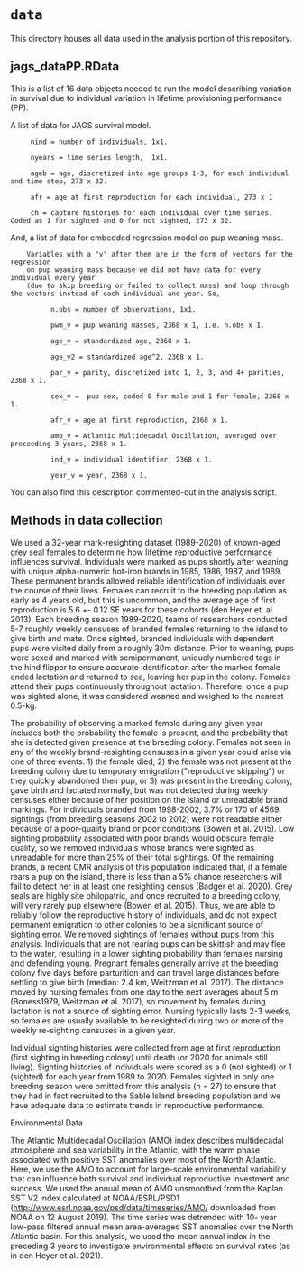 # `data`
This directory houses all data used in the analysis portion of this repository. 

## jags_dataPP.RData
This is a list of 16 data objects needed to run the model describing variation in survival due to individual variation in lifetime provisioning performance (PP). 


 A list of data for JAGS survival model.

         nind = number of individuals, 1x1.
         
         nyears = time series length,  1x1.
         
         ageb = age, discretized into age groups 1-3, for each individual and time step, 273 x 32.
         
         afr = age at first reproduction for each individual, 273 x 1
         
         ch = capture histories for each individual over time series. Coded as 1 for sighted and 0 for not sighted, 273 x 32. 
         
          
 And, a list of data for embedded regression model on pup weaning mass. 
 
        Variables with a "v" after them are in the form of vectors for the regression 
        on pup weaning mass because we did not have data for every individual every year 
        (due to skip breeding or failed to collect mass) and loop through the vectors instead of each individual and year. So,  
        
              n.obs = number of observations, 1x1.
              
              pwm_v = pup weaning masses, 2368 x 1, i.e. n.obs x 1.
              
              age_v = standardized age, 2368 x 1.
              
              age_v2 = standardized age^2, 2368 x 1.
              
              par_v = parity, discretized into 1, 2, 3, and 4+ parities, 2368 x 1.
              
              sex_v =  pup sex, coded 0 for male and 1 for female, 2368 x 1.
              
              afr_v = age at first reproduction, 2368 x 1.
              
              amo_v = Atlantic Multidecadal Oscillation, averaged over preceeding 3 years, 2368 x 1.
              
              ind_v = individual identifier, 2368 x 1.
              
              year_v = year, 2368 x 1.


You can also find this description commented-out in the analysis script. 

## Methods in data collection 

We used a 32-year mark-resighting dataset (1989-2020) of known-aged grey seal females to determine how lifetime reproductive performance influences survival. Individuals were marked as pups shortly after weaning with unique alpha-numeric hot-iron brands in 1985, 1986, 1987, and 1989. These permanent brands allowed reliable identification of individuals over the course of their lives. Females can recruit to the breeding population as early as 4 years old, but this is uncommon, and the average age of first reproduction is 5.6 +- 0.12 SE years for these cohorts (den Heyer et. al 2013). Each breeding season 1989-2020, teams of researchers conducted 5-7 roughly weekly censuses of branded females returning to the island to give birth and mate. Once sighted, branded individuals with dependent pups were visited daily from a roughly 30m distance. Prior to weaning, pups were sexed and marked with semipermanent, uniquely numbered tags in the hind flipper to ensure accurate identification after the marked female ended lactation and returned to sea, leaving her pup in the colony. Females attend their pups continuously throughout lactation. Therefore, once a pup was sighted alone, it was considered weaned and weighed to the nearest 0.5-kg.

The probability of observing a marked female during any given year includes both the probability the female is present, and the probability that she is detected given presence at the breeding colony. Females not seen in any of the weekly brand-resighting censuses in a given year could arise via one of three events: 1) the female died, 2) the female was not present at the breeding colony due to temporary emigration ("reproductive skipping") or they quickly abandoned their pup, or 3) was present in the breeding colony, gave birth and lactated normally, but was not detected during weekly censuses either because of her position on the island or unreadable brand markings. For individuals branded from 1998-2002, 3.7% or 170 of 4569 sightings (from breeding seasons 2002 to 2012) were not readable either because of a poor-quality brand or poor conditions (Bowen et al. 2015). Low sighting probability associated with poor brands would obscure female quality, so we removed individuals whose brands were sighted as unreadable for more than 25\% of their total sightings. Of the remaining brands, a recent CMR analysis of this population indicated that, if a female rears a pup on the island, there is less than a 5% chance researchers will fail to detect her in at least one resighting census (Badger et al. 2020). Grey seals are highly site philopatric, and once recruited to a breeding colony, will very rarely pup elsewhere (Bowen et al. 2015). Thus, we are able to reliably follow the reproductive history of individuals, and do not expect permanent emigration to other colonies to be a significant source of sighting error. We removed sightings of females without pups from this analysis. Individuals that are not rearing pups can be skittish and may flee to the water, resulting in a lower sighting probability than females nursing and defending young. Pregnant females generally arrive at the breeding colony five days before parturition and can travel large distances before settling to give birth (median: 2.4 km, Weitzman et al. 2017). The distance moved by nursing females from one day to the next averages about 5 m (Boness1979, Weitzman et al. 2017), so movement by females during lactation is not a source of sighting error. Nursing typically lasts 2-3 weeks, so females are usually available to be resighted during two or more of the weekly re-sighting censuses in a given year.   

Individual sighting histories were collected from age at first reproduction (first sighting in breeding colony) until death (or 2020 for animals still living). Sighting histories of individuals were scored as a 0 (not sighted) or 1 (sighted) for each year from 1989 to 2020. Females sighted in only one breeding season were omitted from this analysis (n = 27) to ensure that they had in fact recruited to the Sable Island breeding population and we have adequate data to estimate trends in reproductive performance. 


Environmental Data

The Atlantic Multidecadal Oscillation (AMO) index describes multidecadal atmosphere and sea variability in the Atlantic, with the warm phase associated with positive SST anomalies over most of the North Atlantic. Here, we use the AMO to account for large-scale environmental variability that can influence  both survival and individual reproductive investment and success. We used the annual mean of AMO unsmoothed from the Kaplan SST V2 index calculated at NOAA/ESRL/PSD1 (http://www.esrl.noaa.gov/psd/data/timeseries/AMO/ downloaded from NOAA on 12 August 2019). The time series was detrended with 10- year low-pass filtered annual mean area-averaged SST anomalies over the North Atlantic basin. For this analysis, we used the mean annual index in the preceding 3 years to investigate environmental effects on survival rates (as in den Heyer et al. 2021). 




